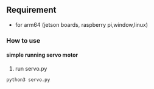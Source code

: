 ## Requirement 
- for arm64 (jetson boards, raspberry pi,window,linux)

### How to use
#### simple running servo motor
1. run servo.py 
```
python3 servo.py
```



